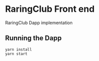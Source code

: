 # RaringClub Front end

RaringClub Dapp implementation

## Running the Dapp

```
yarn install
yarn start
```

